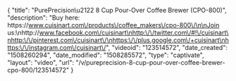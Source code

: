 {
    "title": "PurePrecision\u2122 8 Cup Pour-Over Coffee Brewer (CPO-800)",
    "description": "Buy here: https:\/\/www.cuisinart.com\/products\/coffee_makers\/cpo-800\/\n\nJoin us:\nhttp:\/\/www.facebook.com\/cuisinart\nhttp:\/\/twitter.com\/#!\/cuisinart\nhttp:\/\/pinterest.com\/cuisinart\/\nhttps:\/\/plus.google.com\/+cuisinart\nhttps:\/\/instagram.com\/cuisinart\/",
    "videoid": "123514572",
    "date_created": "1508260294",
    "date_modified": "1508285572",
    "type": "captivate",
    "layout": "video",
    "url": "\/v\/pureprecision-8-cup-pour-over-coffee-brewer-cpo-800\/123514572"
}